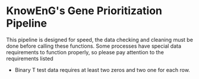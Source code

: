 # KnowEnG's Gene Prioritization Pipeline
This pipeline is designed for speed, the data checking and cleaning must be done before calling these functions.
Some processes have special data requirements to function properly, so please pay attention to the requirements listed

* Binary T test data requires at least two zeros and two one for each row.
